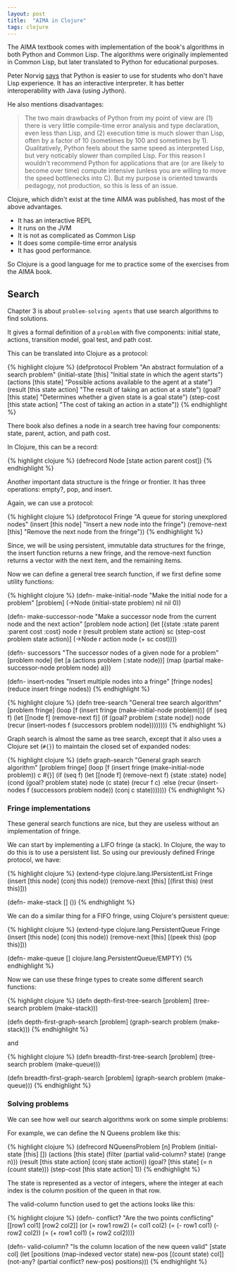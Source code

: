 ```yaml
---
layout: post
title:  "AIMA in Clojure"
tags: clojure
---
```


The AIMA textbook comes with implementation of the book's algorithms in both Python and Common Lisp. The algorithms were originally implemented in Common Lisp, but later translated to Python for educational purposes.

Peter Norvig [says][norvig-python-lisp] that Python is easier to use for students who don't have Lisp experience. It has an interactive interpreter. It has better interoperability with Java (using Jython).

He also mentions disadvantages:

> The two main drawbacks of Python from my point of view are (1) there is very little compile-time error analysis and type declaration, even less than Lisp, and (2) execution time is much slower than Lisp, often by a factor of 10 (sometimes by 100 and sometimes by 1). Qualitatively, Python feels about the same speed as interpreted Lisp, but very noticably slower than compiled Lisp. For this reason I wouldn't recommend Python for applications that are (or are likely to become over time) compute intensive (unless you are willing to move the speed bottlenecks into C). But my purpose is oriented towards pedagogy, not production, so this is less of an issue.

Clojure, which didn't exist at the time AIMA was published, has most of the above advantages.

* It has an interactive REPL
* It runs on the JVM
* It is not as complicated as Common Lisp
* It does some compile-time error analysis
* It has good performance.

So Clojure is a good language for me to practice some of the exercises from the AIMA book.

## Search

Chapter 3 is about `problem-solving agents` that use search algorithms to find solutions.

It gives a formal definition of a `problem` with five components: initial state, actions, transition model, goal test, and path cost.

This can be translated into Clojure as a protocol:

{% highlight clojure %}
(defprotocol Problem
  "An abstract formulation of a search problem"
  (initial-state [this] "Initial state in which the agent starts")
  (actions [this state] "Possible actions available to the agent at a state")
  (result [this state action] "The result of taking an action at a state")
  (goal? [this state] "Determines whether a given state is a goal state")
  (step-cost [this state action] "The cost of taking an action in a state"))
{% endhighlight %}

There book also defines a node in a search tree having four components: 
state, parent, action, and path cost.

In Clojure, this can be a record:

{% highlight clojure %}
(defrecord Node [state action parent cost])
{% endhighlight %}

Another important data structure is the fringe or frontier. It has three
 operations: empty?, pop, and insert.

Again, we can use a protocol:

{% highlight clojure %}
(defprotocol Fringe
  "A queue for storing unexplored nodes"
  (insert [this node] "Insert a new node into the fringe")
  (remove-next [this] "Remove the next node from the fringe"))
{% endhighlight %}

Since, we will be using persistent, immutable data structures for the fringe,
the insert function returns a new fringe, and the remove-next function
 returns a vector with the next item, and the remaining items.

Now we can define a general tree search function,  if we first define some utility functions:

{% highlight clojure %}
(defn- make-initial-node
  "Make the initial node for a problem"
  [problem]
  (->Node (initial-state problem) nil nil 0))

(defn- make-successor-node
  "Make a successor node from the current node and the next action"
  [problem node action]
  (let [{state :state parent :parent cost :cost} node
        r (result problem state action)
        sc (step-cost problem state action)]
    (->Node r action node (+ sc cost))))

(defn- successors
  "The successor nodes of a given node for a problem"
  [problem node]
  (let [a (actions problem (:state node))]
    (map (partial make-successor-node problem node) a)))

(defn- insert-nodes
  "Insert multiple nodes into a fringe"
  [fringe nodes]
  (reduce insert fringe nodes))
{% endhighlight %}

{% highlight clojure %}
(defn tree-search
  "General tree search algorithm"
  [problem fringe]
  (loop [f (insert fringe (make-initial-node problem))]
    (if (seq f)
      (let [[node f] (remove-next f)]
        (if (goal? problem (:state node)) node
            (recur (insert-nodes f (successors problem node))))))))
{% endhighlight %}

Graph search is almost the same as tree search, except that it also uses a Clojure
 set (`#{}`) to maintain the closed set of expanded nodes:
 
{% highlight clojure %}
(defn graph-search
  "General graph search algorithm"
  [problem fringe]
  (loop [f (insert fringe (make-initial-node problem))
         c #{}]
    (if (seq f)
      (let [[node f] (remove-next f)
            {state :state} node]
        (cond (goal? problem state) node
              (c state) (recur f c)
              :else (recur (insert-nodes f (successors problem node))
                           (conj c state)))))))
{% endhighlight %}
 
### Fringe implementations

These general search functions are nice, but they are useless without an 
implementation of fringe.

We can start by implementing a LIFO fringe (a stack). In Clojure, the way to
do this is to use a persistent list. So using our previously defined Fringe 
protocol, we have:

{% highlight clojure %}
(extend-type clojure.lang.IPersistentList
  Fringe
  (insert [this node] (conj this node))
  (remove-next [this] [(first this) (rest this)]))

(defn- make-stack []
  ())
{% endhighlight %}

We can do a similar thing for a FIFO fringe, using Clojure's persistent
 queue:

{% highlight clojure %}
(extend-type clojure.lang.PersistentQueue
  Fringe
  (insert [this node] (conj this node))
  (remove-next [this] [(peek this) (pop this)]))

(defn- make-queue []
  clojure.lang.PersistentQueue/EMPTY)
{% endhighlight %}

Now we can use these fringe types to create some different search functions:

{% highlight clojure %}
(defn depth-first-tree-search [problem]
  (tree-search problem (make-stack)))

(defn depth-first-graph-search [problem]
  (graph-search problem (make-stack)))
{% endhighlight %}

and 

{% highlight clojure %}
(defn breadth-first-tree-search [problem]
  (tree-search problem (make-queue)))

(defn breadth-first-graph-search [problem]
  (graph-search problem (make-queue)))
{% endhighlight %}

### Solving problems

We can see how well our search algorithms work on some simple problems:

For example, we can define the N Queens problem like this:

{% highlight clojure %}
(defrecord NQueensProblem [n]
  Problem
  (initial-state [this] [])
  (actions [this state] (filter (partial valid-column? state) (range n)))
  (result [this state action] (conj state action))
  (goal? [this state] (= n (count state)))
  (step-cost [this state action] 1))
{% endhighlight %}

The state is represented as a vector of integers, where the integer at each
index is the column position of the queen in that row.

The valid-column function used to get the actions looks like this:

{% highlight clojure %}
(defn- conflict?
  "Are the two points conflicting"
  [[row1 col1] [row2 col2]]
  (or (= row1 row2)
      (= col1 col2)
      (= (- row1 col1) (- row2 col2))
      (= (+ row1 col1) (+ row2 col2))))

(defn- valid-column?
  "Is the column location of the new queen valid"
  [state col]
  (let [positions (map-indexed vector state)
        new-pos [(count state) col]]
    (not-any? (partial conflict? new-pos) positions)))
{% endhighlight %}



[norvig-python-lisp]:             http://norvig.com/python-lisp.html

